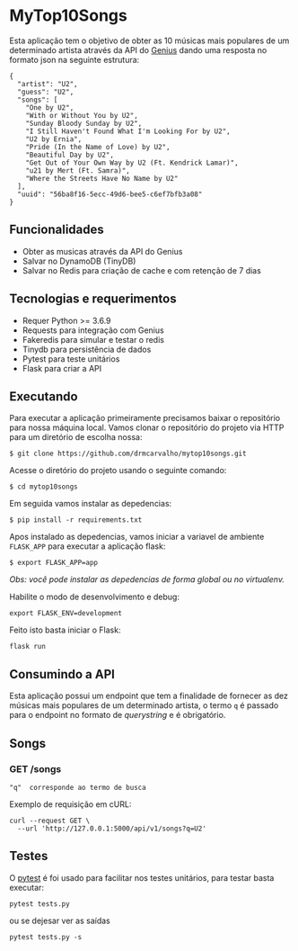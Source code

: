 # MyTop10Songs

Esta aplicação tem o objetivo de obter as 10 músicas mais populares de um determinado artista através da API do [Genius](https://docs.genius.com/#/getting-started-h1) dando uma resposta no formato json na seguinte estrutura:

```
{
  "artist": "U2",
  "guess": "U2",
  "songs": [
    "One by U2",
    "With or Without You by U2",
    "Sunday Bloody Sunday by U2",
    "I Still Haven't Found What I'm Looking For by U2",
    "U2 by Ernia",
    "Pride (In the Name of Love) by U2",
    "Beautiful Day by U2",
    "Get Out of Your Own Way by U2 (Ft. Kendrick Lamar)",
    "​u21 by Mert (Ft. Samra)",
    "Where the Streets Have No Name by U2"
  ],
  "uuid": "56ba8f16-5ecc-49d6-bee5-c6ef7bfb3a08"
}
```

## Funcionalidades

- Obter as musicas através da API do Genius
- Salvar no DynamoDB (TinyDB)
- Salvar no Redis para criação de cache e com retenção de 7 dias

## Tecnologias e requerimentos

- Requer Python >= 3.6.9
- Requests para integração com Genius
- Fakeredis para simular e testar o redis
- Tinydb para persistência de dados
- Pytest para teste unitários
- Flask para criar a API

## Executando

Para executar a aplicação primeiramente precisamos baixar o repositório para nossa máquina local. Vamos clonar o repositório do projeto via HTTP para um diretório de escolha nossa:

`$ git clone https://github.com/drmcarvalho/mytop10songs.git`

Acesse o diretório do projeto usando o seguinte comando:

`$ cd mytop10songs`

Em seguida vamos instalar as depedencias:

`$ pip install -r requirements.txt`

Apos instalado as depedencias, vamos iniciar a variavel de ambiente `FLASK_APP` para executar a aplicação flask:

`$ export FLASK_APP=app`

_Obs: você pode instalar as depedencias de forma global ou no virtualenv._

Habilite o modo de desenvolvimento e debug:

`export FLASK_ENV=development`

Feito isto basta iniciar o Flask:

`flask run`

## Consumindo a API

Esta aplicação possui um endpoint que tem a finalidade de fornecer as dez músicas mais populares de um determinado artista, o termo `q` é passado para o endpoint no formato de _querystring_ e é obrigatório.

## Songs

### GET /songs

`"q"  corresponde ao termo de busca`

Exemplo de requisição em cURL:

```
curl --request GET \
  --url 'http://127.0.0.1:5000/api/v1/songs?q=U2'
```

## Testes

O [pytest](https://docs.pytest.org/en/6.2.x/) é foi usado para facilitar nos testes unitários, para testar basta executar:

`pytest tests.py`

ou se dejesar ver as saídas

`pytest tests.py -s`
